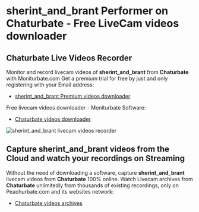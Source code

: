 # sherint_and_brant Performer on Chaturbate - Free LiveCam videos downloader

## Chaturbate Live Videos Recorder

Monitor and record livecam videos of **sherint_and_brant** from **Chaturbate** with Moniturbate.com
Get a premium trial for free by just and only registering with your Email address:
* [sherint_and_brant Premium videos downloader](https://moniturbate.com/request-demo-licence-key.html)

Free livecam videos downloader - Moniturbate Software:
* [Chaturbate videos downloader](https://moniturbate.com/moniturbate-download-software.html)

![sherint_and_brant livecam videos recorder](https://peachurnet.com/templates/moniturbate-software.png)


## Capture sherint_and_brant videos from the Cloud and watch your recordings on Streaming

Without the need of downloading a software, capture **sherint_and_brant** livecam videos from **Chaturbate** 100% online.
Watch Livecam archives from **Chaturbate** unlimitedly from thousands of existing recordings, only on Peachurbate.com and its websites network:
* [Chaturbate videos archives](https://peachurnet.com/)